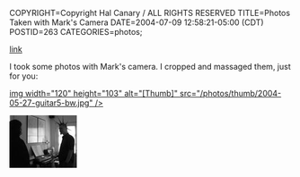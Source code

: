 COPYRIGHT=Copyright Hal Canary / ALL RIGHTS RESERVED
TITLE=Photos Taken with Mark's Camera
DATE=2004-07-09 12:58:21-05:00 (CDT)
POSTID=263
CATEGORIES=photos;

[link](/p/photo-2004-06/)

I took some photos with Mark's camera. I cropped and massaged them, just for you:

[img width="120" height="103" alt="\[Thumb\]" src="/photos/thumb/2004-05-27-guitar5-bw.jpg" />](/photos/2004-05-27-guitar5-bw.jpg)

[![[Thumb]](/photos/thumb/2004-05-30-keys2-bw.jpg)](/photos/2004-05-30-keys2-bw.jpg)
